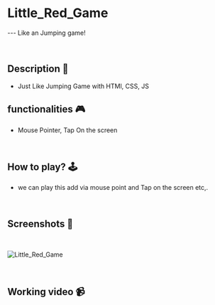 # **Little_Red_Game** 

--- Like an Jumping game!

<br>

## **Description 📃**
<!-- add your game description here  -->
- Just Like Jumping Game with HTMl, CSS, JS

## **functionalities 🎮**
<!-- add functionalities over here -->
- Mouse Pointer, Tap On the screen
<br>

## **How to play? 🕹️**
<!-- add the steps how to play games -->
- we can play this add via mouse point and Tap on the screen etc,.

<br>

## **Screenshots 📸**

<br>


![Little_Red_Game](https://github.com/Kalivarapubindusree/GameZone/assets/114821855/8fa38c0f-c4e4-48f0-a230-c885f4cc1aa1)



<br>

## **Working video 📹**
